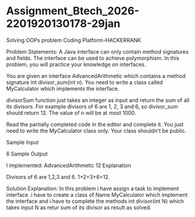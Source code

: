 # Assignment_Btech_2026-2201920130178-29jan
Solving OOPs problem
Coding Platform-HACKERRANK


Problem Statements:
A Java interface can only contain method signatures and fields. The interface can be used to achieve polymorphism. In this problem, you will practice your knowledge on interfaces.

You are given an interface AdvancedArithmetic which contains a method signature int divisor_sum(int n). You need to write a class called MyCalculator which implements the interface.

divisorSum function just takes an integer as input and return the sum of all its divisors. For example divisors of 6 are 1, 2, 3 and 6, so divisor_sum should return 12. The value of n will be at most 1000.

Read the partially completed code in the editor and complete it. You just need to write the MyCalculator class only. Your class shouldn't be public.

Sample Input

6
Sample Output

I implemented: AdvancedArithmetic
12
Explanation

Divisors of 6 are 1,2,3 and 6. 1+2+3+6=12.

Solution Explanation:
In this problem i have assign a task to implement interface .i have to create a class of Name MyCalculator which implement the interface and i have to complete the methods int divisor(int N) which takes input N as retur sum of its divisor as result as solved.
